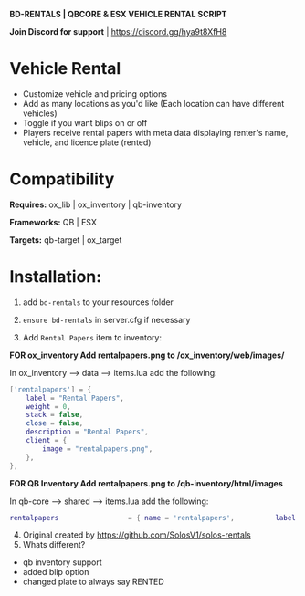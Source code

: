 **BD-RENTALS | QBCORE & ESX VEHICLE RENTAL SCRIPT**

**Join Discord for support**               | https://discord.gg/hya9t8XfH8

# Vehicle Rental 
- Customize vehicle and pricing options
- Add as many locations as you'd like (Each location can have different vehicles)
- Toggle if you want blips on or off
- Players receive rental papers with meta data displaying renter's name, vehicle, and licence plate (rented)

# Compatibility

**Requires:** ox_lib | ox_inventory | qb-inventory

**Frameworks:** QB | ESX

**Targets:** qb-target | ox_target 

# Installation:

1. add `bd-rentals` to your resources folder

2. `ensure bd-rentals` in server.cfg if necessary

3. Add `Rental Papers` item to inventory:

**FOR ox_inventory Add rentalpapers.png to /ox_inventory/web/images/**

In ox_inventory --> data --> items.lua add the following:

```lua
['rentalpapers'] = {
    label = "Rental Papers",
    weight = 0,
    stack = false,
    close = false,
    description = "Rental Papers",
    client = {
        image = "rentalpapers.png",
    },
},
```

**FOR QB Inventory Add rentalpapers.png to /qb-inventory/html/images**

In qb-core --> shared --> items.lua add the following:

```lua
rentalpapers                 = { name = 'rentalpapers',          label = 'Rental Papers',         weight = 0,       type = 'item',      image = 'rentalpapers.png',      unique = false,  useable = true,  shouldClose = true, description = 'Rental Papers'},
```

4. Original created by https://github.com/SolosV1/solos-rentals
5. Whats different?
- qb inventory support
- added blip option
- changed plate to always say RENTED

